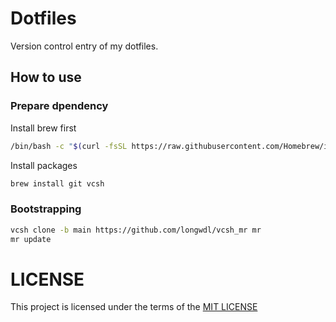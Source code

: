 # Dotfiles

Version control entry of my dotfiles.

## How to use

### Prepare dpendency

Install brew first

```sh
/bin/bash -c "$(curl -fsSL https://raw.githubusercontent.com/Homebrew/install/HEAD/install.sh)"
```

Install packages

```sh
brew install git vcsh
```

### Bootstrapping

```sh
vcsh clone -b main https://github.com/longwdl/vcsh_mr mr
mr update
```

# LICENSE

This project is licensed under the terms of the [MIT LICENSE](http://opensource.org/licenses/MIT)

